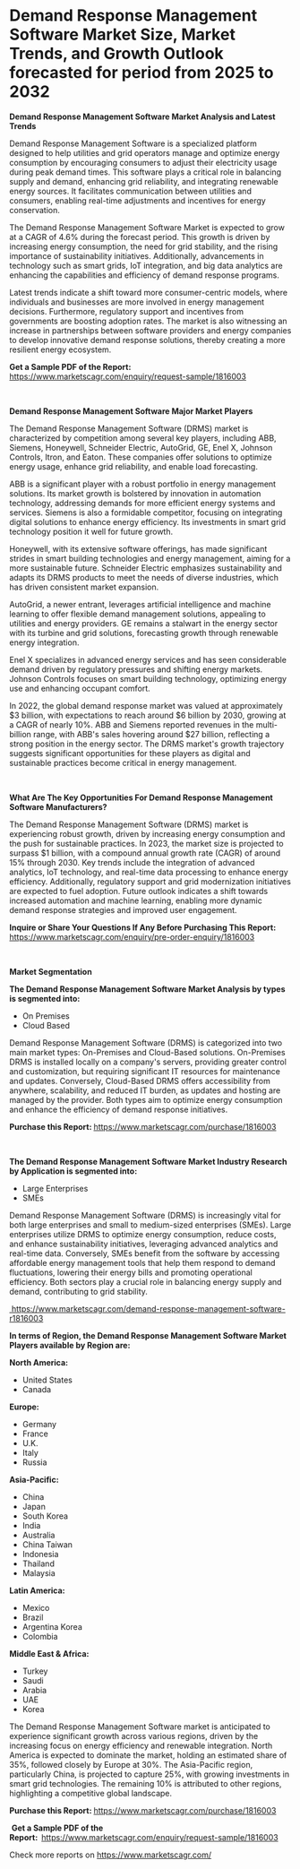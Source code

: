 <p><h1>Demand Response Management Software Market Size, Market Trends, and Growth Outlook forecasted for period from 2025 to 2032</h1></p><p><strong>Demand Response Management Software Market Analysis and Latest Trends</strong></p>
<p><p>Demand Response Management Software is a specialized platform designed to help utilities and grid operators manage and optimize energy consumption by encouraging consumers to adjust their electricity usage during peak demand times. This software plays a critical role in balancing supply and demand, enhancing grid reliability, and integrating renewable energy sources. It facilitates communication between utilities and consumers, enabling real-time adjustments and incentives for energy conservation.</p><p>The Demand Response Management Software Market is expected to grow at a CAGR of 4.6% during the forecast period. This growth is driven by increasing energy consumption, the need for grid stability, and the rising importance of sustainability initiatives. Additionally, advancements in technology such as smart grids, IoT integration, and big data analytics are enhancing the capabilities and efficiency of demand response programs. </p><p>Latest trends indicate a shift toward more consumer-centric models, where individuals and businesses are more involved in energy management decisions. Furthermore, regulatory support and incentives from governments are boosting adoption rates. The market is also witnessing an increase in partnerships between software providers and energy companies to develop innovative demand response solutions, thereby creating a more resilient energy ecosystem.</p></p>
<p><strong>Get a Sample PDF of the Report:&nbsp;</strong> <a href="https://www.marketscagr.com/enquiry/request-sample/1816003?utm_campaign=1126&utm_medium=2&utm_source=Github&utm_content=ia&utm_term=10032025&utm_id=demand-response-management-software">https://www.marketscagr.com/enquiry/request-sample/1816003</a></p>
<p>&nbsp;</p>
<p><strong>Demand Response Management Software Major Market Players</strong></p>
<p><p>The Demand Response Management Software (DRMS) market is characterized by competition among several key players, including ABB, Siemens, Honeywell, Schneider Electric, AutoGrid, GE, Enel X, Johnson Controls, Itron, and Eaton. These companies offer solutions to optimize energy usage, enhance grid reliability, and enable load forecasting.</p><p>ABB is a significant player with a robust portfolio in energy management solutions. Its market growth is bolstered by innovation in automation technology, addressing demands for more efficient energy systems and services. Siemens is also a formidable competitor, focusing on integrating digital solutions to enhance energy efficiency. Its investments in smart grid technology position it well for future growth.</p><p>Honeywell, with its extensive software offerings, has made significant strides in smart building technologies and energy management, aiming for a more sustainable future. Schneider Electric emphasizes sustainability and adapts its DRMS products to meet the needs of diverse industries, which has driven consistent market expansion.</p><p>AutoGrid, a newer entrant, leverages artificial intelligence and machine learning to offer flexible demand management solutions, appealing to utilities and energy providers. GE remains a stalwart in the energy sector with its turbine and grid solutions, forecasting growth through renewable energy integration.</p><p>Enel X specializes in advanced energy services and has seen considerable demand driven by regulatory pressures and shifting energy markets. Johnson Controls focuses on smart building technology, optimizing energy use and enhancing occupant comfort.</p><p>In 2022, the global demand response market was valued at approximately $3 billion, with expectations to reach around $6 billion by 2030, growing at a CAGR of nearly 10%. ABB and Siemens reported revenues in the multi-billion range, with ABB's sales hovering around $27 billion, reflecting a strong position in the energy sector. The DRMS market's growth trajectory suggests significant opportunities for these players as digital and sustainable practices become critical in energy management.</p></p>
<p>&nbsp;</p>
<p><strong>What Are The Key Opportunities For Demand Response Management Software Manufacturers?</strong></p>
<p><p>The Demand Response Management Software (DRMS) market is experiencing robust growth, driven by increasing energy consumption and the push for sustainable practices. In 2023, the market size is projected to surpass $1 billion, with a compound annual growth rate (CAGR) of around 15% through 2030. Key trends include the integration of advanced analytics, IoT technology, and real-time data processing to enhance energy efficiency. Additionally, regulatory support and grid modernization initiatives are expected to fuel adoption. Future outlook indicates a shift towards increased automation and machine learning, enabling more dynamic demand response strategies and improved user engagement.</p></p>
<p><strong>Inquire or Share Your Questions If Any Before Purchasing This Report:</strong> <a href="https://www.marketscagr.com/enquiry/pre-order-enquiry/1816003?utm_campaign=1126&utm_medium=2&utm_source=Github&utm_content=ia&utm_term=10032025&utm_id=demand-response-management-software">https://www.marketscagr.com/enquiry/pre-order-enquiry/1816003</a></p>
<p>&nbsp;</p>
<p><strong>Market Segmentation</strong></p>
<p><strong>The Demand Response Management Software Market Analysis by types is segmented into:</strong></p>
<p><ul><li>On Premises</li><li>Cloud Based</li></ul></p>
<p><p>Demand Response Management Software (DRMS) is categorized into two main market types: On-Premises and Cloud-Based solutions. On-Premises DRMS is installed locally on a company's servers, providing greater control and customization, but requiring significant IT resources for maintenance and updates. Conversely, Cloud-Based DRMS offers accessibility from anywhere, scalability, and reduced IT burden, as updates and hosting are managed by the provider. Both types aim to optimize energy consumption and enhance the efficiency of demand response initiatives.</p></p>
<p><strong>Purchase this Report:&nbsp;</strong><a href="https://www.marketscagr.com/purchase/1816003?utm_campaign=1126&utm_medium=2&utm_source=Github&utm_content=ia&utm_term=10032025&utm_id=demand-response-management-software">https://www.marketscagr.com/purchase/1816003</a></p>
<p>&nbsp;</p>
<p><strong>The Demand Response Management Software Market Industry Research by Application is segmented into:</strong></p>
<p><ul><li>Large Enterprises</li><li>SMEs</li></ul></p>
<p><p>Demand Response Management Software (DRMS) is increasingly vital for both large enterprises and small to medium-sized enterprises (SMEs). Large enterprises utilize DRMS to optimize energy consumption, reduce costs, and enhance sustainability initiatives, leveraging advanced analytics and real-time data. Conversely, SMEs benefit from the software by accessing affordable energy management tools that help them respond to demand fluctuations, lowering their energy bills and promoting operational efficiency. Both sectors play a crucial role in balancing energy supply and demand, contributing to grid stability.</p></p>
<p><a href="https://www.marketscagr.com/demand-response-management-software-r1816003?utm_campaign=1126&utm_medium=2&utm_source=Github&utm_content=ia&utm_term=10032025&utm_id=demand-response-management-software">&nbsp;https://www.marketscagr.com/demand-response-management-software-r1816003</a></p>
<p><strong>In terms of Region, the Demand Response Management Software Market Players available by Region are:</strong></p>
<p>
    <p> <strong> North America: </strong>
        <ul>
            <li>United States</li>
            <li>Canada</li>
        </ul>
        </p> 
    <p> <strong> Europe: </strong>
        <ul>
            <li>Germany</li>
            <li>France</li>
            <li>U.K.</li>
            <li>Italy</li>
            <li>Russia</li>
        </ul>
        </p> 
    <p> <strong> Asia-Pacific: </strong>
        <ul>
            <li>China</li>
            <li>Japan</li>
            <li>South Korea</li>
            <li>India</li>
            <li>Australia</li>
            <li>China Taiwan</li>
            <li>Indonesia</li>
            <li>Thailand</li>
            <li>Malaysia</li>
        </ul>
        </p> 
    <p> <strong> Latin America: </strong>
        <ul>
            <li>Mexico</li>
            <li>Brazil</li>
            <li>Argentina Korea</li>
            <li>Colombia</li>
        </ul>
        </p> 
    <p> <strong> Middle East & Africa: </strong>
        <ul>
            <li>Turkey</li>
            <li>Saudi</li>
            <li>Arabia</li>
            <li>UAE</li>
            <li>Korea</li>
        </ul>
    </p>
    </p>
<p><p>The Demand Response Management Software market is anticipated to experience significant growth across various regions, driven by the increasing focus on energy efficiency and renewable integration. North America is expected to dominate the market, holding an estimated share of 35%, followed closely by Europe at 30%. The Asia-Pacific region, particularly China, is projected to capture 25%, with growing investments in smart grid technologies. The remaining 10% is attributed to other regions, highlighting a competitive global landscape.</p></p>
<p><strong>Purchase this Report: </strong><a href="https://www.marketscagr.com/purchase/1816003?utm_campaign=1126&utm_medium=2&utm_source=Github&utm_content=ia&utm_term=10032025&utm_id=demand-response-management-software">https://www.marketscagr.com/purchase/1816003</a></p>
<p>&nbsp;<strong>Get a Sample PDF of the Report:&nbsp;&nbsp;</strong><a href="https://www.marketscagr.com/enquiry/request-sample/1816003?utm_campaign=1126&utm_medium=2&utm_source=Github&utm_content=ia&utm_term=10032025&utm_id=demand-response-management-software">https://www.marketscagr.com/enquiry/request-sample/1816003</a></p>
<p><strong></strong></p>
<p>Check more reports on <a href="https://www.marketscagr.com/?utm_campaign=1126&utm_medium=2&utm_source=Github&utm_content=ia&utm_term=10032025&utm_id=demand-response-management-software">https://www.marketscagr.com/</a></p>